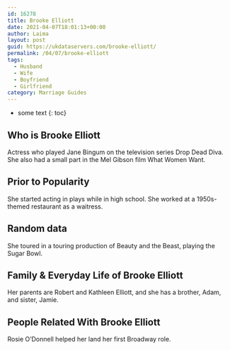 ```yaml
---
id: 16278
title: Brooke Elliott
date: 2021-04-07T18:01:13+00:00
author: Laima
layout: post
guid: https://ukdataservers.com/brooke-elliott/
permalink: /04/07/brooke-elliott
tags:
  - Husband
  - Wife
  - Boyfriend
  - Girlfriend
category: Marriage Guides
---
```


* some text
{: toc}


## Who is Brooke Elliott
                  
                  
                  
Actress who played Jane Bingum on the television series Drop Dead Diva. She also had a small part in the Mel Gibson film What Women Want.
                  
              
            
              
            
                
                
                
## Prior to Popularity
                  
                  
                  
She started acting in plays while in high school. She worked at a 1950s-themed restaurant as a waitress. 
                  
              
            
              
            
                
                
                
## Random data
                  
                  
                  
She toured in a touring production of Beauty and the Beast, playing the Sugar Bowl.
                  
              
            
              
            
                
                
                
## Family & Everyday Life of Brooke Elliott
                  
                  
                  
Her parents are Robert and Kathleen Elliott, and she has a brother, Adam, and sister, Jamie.
                  
              
            
              
            
                
                
                
## People Related With Brooke Elliott
                  
                  
                  
Rosie O&#8217;Donnell helped her land her first Broadway role.
                  
              
            
              
            
                
              
            
              
              
            
            
              
            
          
          
          